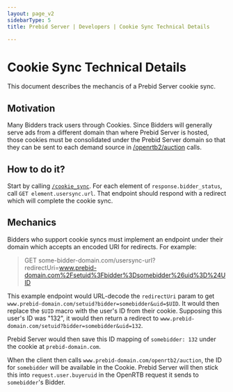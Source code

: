 ```yaml
---
layout: page_v2
sidebarType: 5
title: Prebid Server | Developers | Cookie Sync Technical Details

---
```

# Cookie Sync Technical Details

This document describes the mechancis of a Prebid Server cookie sync.

## Motivation

Many Bidders track users through Cookies. Since Bidders will generally serve ads from a different domain
than where Prebid Server is hosted, those cookies must be consolidated under the Prebid Server domain so
that they can be sent to each demand source in [/openrtb2/auction](../endpoints/openrtb2/auction.md) calls.

## How to do it?

Start by calling [`/cookie_sync`](../endpoints/cookieSync.md). For each element of `response.bidder_status`,
call `GET element.usersync.url`. That endpoint should respond with a redirect which will complete the cookie sync.

## Mechanics

Bidders who support cookie syncs must implement an endpoint under their domain which accepts
an encoded URI for redirects. For example:

> GET some-bidder-domain.com/usersync-url?redirectUri=www.prebid-domain.com%2Fsetuid%3Fbidder%3Dsomebidder%26uid%3D%24UID

This example endpoint would URL-decode the `redirectUri` param to get `www.prebid-domain.com/setuid?bidder=somebidder&uid=$UID`.
It would then replace the `$UID` macro with the user's ID from their cookie. Supposing this user's ID was "132",
it would then return a redirect to `www.prebid-domain.com/setuid?bidder=somebidder&uid=132`.

Prebid Server would then save this ID mapping of `somebidder: 132` under the cookie at `prebid-domain.com`.

When the client then calls `www.prebid-domain.com/openrtb2/auction`, the ID for `somebidder` will be available in the Cookie.
Prebid Server will then stick this into `request.user.buyeruid` in the OpenRTB request it sends to `somebidder`'s Bidder.
